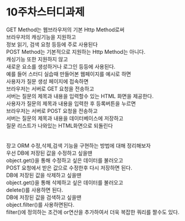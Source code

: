 # 10주차스터디과제

GET Method는 웹브라우저의 기본 Http Method로써<br/>
브라우저의 캐싱기능을 지원하고<br/>
정보 읽기, 검색 요청 등등에 주로 사용된다<br/>
POST Method는 기본적으로 지원하는 Http Method는 아니다.<br/>
캐싱기능 또한 지원하지 않고<br/>
새로운 요소를 생성하거나 로그인 등등에 사용된다.<br/>
예를 들어 스터디 실습때 만들어본 웹페이지를 예시로 하면<br/>
사용자가 질문 생성 페이지에 접속하면<br/>
브라우저는 서버로 GET 요청을 전송하고<br/>
서버는 질문의 제목과 내용을 입력할수 있는 HTML 화면을 제공한다.<br/>
사용자가 질문의 제목과 내용을 입력한 후 등록버튼을 누르면<br/>
브라우저는 서버로 POST 요청을 전송하고<br/>
서버는 질문의 제목과 내용을 데이터베이스에 저장하고<br/>
질문 리스트가 나와있는 HTML화면으로 되돌린다<br/>
<br/><br/>
장고 ORM 수정,삭제,검색 기능을 구현하는 방법에 대해 정리해보자<br/>
우선 DB에 저장된 값을 수정하고 싶을땐<br/>
object.get()을 통해 수정하고 싶은 데이터를 불러오고<br/>
POST 요청에서 받은 값으로 수정한후 다시 저장하면 된다.<br/>
DB에 저장된 값을 삭제하고 싶을땐<br/>
object.get()을 통해 삭제하고 싶은 데이터를 불러오고<br/>
delete()를 사용하면 된다.<br/>
DB에 저장된 값을 검색하고 싶을땐<br/>
object.filter()를 사용하면된다.<br/>
filter()에 정의하는 조건에 or연산을 추가하여서 더욱 복잡한 쿼리를 짤수도 있다.<br/>